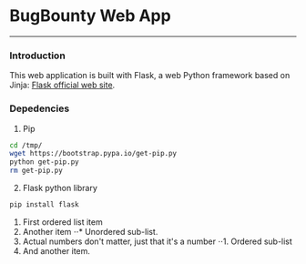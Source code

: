 # BugBounty Web App
----------

### Introduction

This web application is built with Flask, a web Python framework based on Jinja:
[Flask official web site](http://flask.pocoo.org/ "Flask's Homepage").

### Depedencies


1. Pip 

```bash
cd /tmp/
wget https://bootstrap.pypa.io/get-pip.py
python get-pip.py
rm get-pip.py
```

2. Flask python library

```bash
pip install flask
```

1. First ordered list item
2. Another item
⋅⋅* Unordered sub-list. 
1. Actual numbers don't matter, just that it's a number
⋅⋅1. Ordered sub-list
4. And another item.
